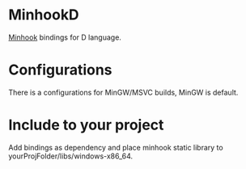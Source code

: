 # MinhookD
[Minhook](https://github.com/TsudaKageyu/minhook) bindings for D language.

# Configurations
There is a configurations for MinGW/MSVC builds, MinGW is default.

# Include to your project
Add bindings as dependency and place minhook static library to yourProjFolder/libs/windows-x86_64.
